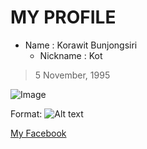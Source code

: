 # MY PROFILE
* Name : Korawit Bunjongsiri
  * Nickname : Kot
> 5 November, 1995

![Image](https://scontent.fbkk5-5.fna.fbcdn.net/v/t1.0-9/22405760_1922232531377213_1013683217441000312_n.jpg?oh=aeabc5cd97c28515d032fb9d999f248f&oe=5AE9E681)

Format: ![Alt text](url)

[My Facebook](www.facebook.com/korawit.bunjongsiri.5)
